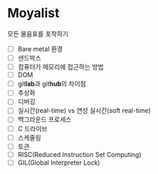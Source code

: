 # Moyalist
모든 물음표를 포착하기

- [ ] Bare metal 환경
- [ ] 샌드박스 
- [ ] 컴퓨터가 메모리에 접근하는 방법
- [ ] DOM
- [ ] git**lab**과 git**hub**의 차이점
- [ ] 추상화
- [ ] 디버깅
- [ ] 실시간(real-time) vs 연성 실시간(soft real-time)
- [ ] 백그라운드 프로세스
- [ ] C 드라이브
- [ ] 스케줄링
- [ ] 토큰
- [ ] RISC(Reduced Instruction Set Computing)
- [ ] GIL(Global Interpreter Lock) 

